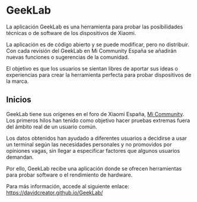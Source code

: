# GeekLab
La aplicación GeekLab es una herramienta para probar las posibilidades técnicas o de software de los dispositivos de Xiaomi.

La aplicación es de código abierto y se puede modificar, pero no distribuir. Con cada revisión del GeekLab en Mi Community España se añadirán nuevas funciones o sugerencias de la comunidad.

El objetivo es que los usuarios se sientan libres de aportar sus ideas o experiencias para crear la herramienta perfecta para probar dispositivos de la marca.

## Inicios

GeekLab tiene sus orígenes en el foro de Xiaomi España, [Mi Community](https://c.mi.com/es/forum-2814-1.html). Los primeros hilos han tenido como objetivo hacer pruebas extremas fuera del ámbito real de un usuario común.

Los datos obtenidos han ayudado a diferentes usuarios a decidirse a usar un terminal según las necesidades personales y no promovidos por opiniones vagas, sin llegar a especificar factores que algunos usuarios demandan.

Por ello, GeekLab recibe una aplicación donde se ofrecen herramientas para probar software o el rendimiento de hardware.

Para más información, accede al siguiente enlace: https://davidcreator.github.io/GeekLab/
